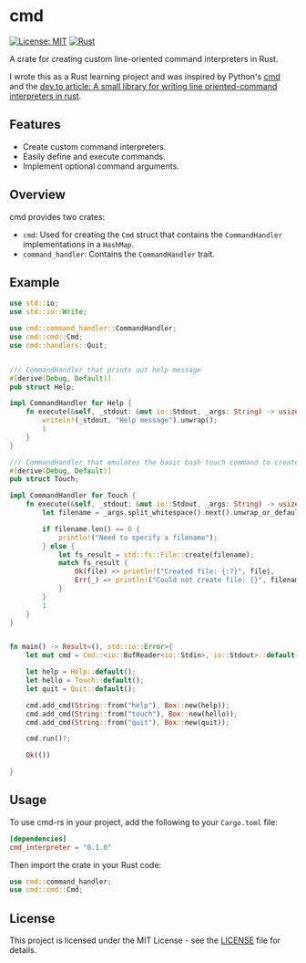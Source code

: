 # cmd

[![License: MIT](https://img.shields.io/badge/License-MIT-yellow.svg)](https://opensource.org/licenses/MIT)
[![Rust](https://img.shields.io/badge/Rust-1.60%2B-blue.svg)](https://www.rust-lang.org/)

A crate for creating custom line-oriented command interpreters in Rust.

I wrote this as a Rust learning project and was inspired by Python's [cmd](https://docs.python.org/3/library/cmd.html) and the [dev.to article: A small library for writing line oriented-command interpreters in rust](https://dev.to/raminfp/a-small-library-for-writing-line-oriented-command-interpreters-in-the-rust-4phl).

## Features

- Create custom command interpreters.
- Easily define and execute commands.
- Implement optional command arguments.

## Overview

cmd provides two crates:
- `cmd`: Used for creating the `Cmd` struct that contains the `CommandHandler` implementations in a `HashMap`.
- `command_handler`: Contains the `CommandHandler` trait.

## Example

```rust
use std::io;
use std::io::Write;

use cmd::command_handler::CommandHandler;
use cmd::cmd::Cmd;
use cmd::handlers::Quit;


/// CommandHandler that prints out help message
#[derive(Debug, Default)]
pub struct Help;

impl CommandHandler for Help {
    fn execute(&self, _stdout: &mut io::Stdout, _args: String) -> usize {
        writeln!(_stdout, "Help message").unwrap();
        1
    }
}

/// CommandHandler that emulates the basic bash touch command to create a new file
#[derive(Debug, Default)]
pub struct Touch;

impl CommandHandler for Touch {
    fn execute(&self, _stdout: &mut io::Stdout, _args: String) -> usize {
        let filename = _args.split_whitespace().next().unwrap_or_default();

        if filename.len() == 0 {
            println!("Need to specify a filename");
        } else {
            let fs_result = std::fs::File::create(filename);
            match fs_result {
                Ok(file) => println!("Created file: {:?}", file),
                Err(_) => println!("Could not create file: {}", filename)
            }
        }
        1
    }
}


fn main() -> Result<(), std::io::Error>{
    let mut cmd = Cmd::<io::BufReader<io::Stdin>, io::Stdout>::default();

    let help = Help::default();
    let hello = Touch::default();
    let quit = Quit::default();

    cmd.add_cmd(String::from("help"), Box::new(help));
    cmd.add_cmd(String::from("touch"), Box::new(hello));
    cmd.add_cmd(String::from("quit"), Box::new(quit));

    cmd.run()?;

    Ok(())

}
```

## Usage

To use cmd-rs in your project, add the following to your `Cargo.toml` file:

```toml
[dependencies]
cmd_interpreter = "0.1.0"
```

Then import the crate in your Rust code:

```rust
use cmd::command_handler;
use cmd::cmd::Cmd;
```

## License

This project is licensed under the MIT License - see the [LICENSE](LICENSE) file for details.